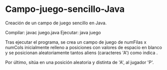 # Campo-juego-sencillo-Java

Creación de un campo de juego sencillo en Java.

Compilar: javac juego.java
Ejecutar: java juego <numFilas> <numCols> <numAliens>
  
Tras ejecutar el programa, se crea un campo de juego de numFilas x numCols inicialmente relleno a posiciones con valores de espacio en blanco y se posicionan aleatoriamente tantos aliens (caracteres 'A') como indica <numAliens>.
  
Por último, sitúa en una posición aleatoria y distinta de 'A', al jugador 'P'.
